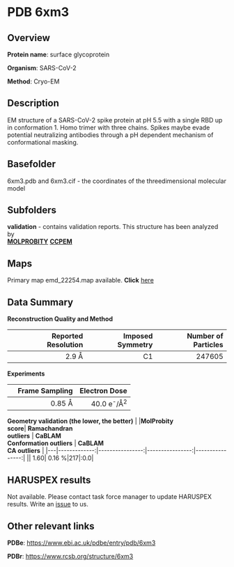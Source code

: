 # PDB 6xm3

## Overview

**Protein name**: surface glycoprotein

**Organism**: SARS-CoV-2

**Method**: Cryo-EM

## Description

EM structure of a SARS-CoV-2 spike protein at pH 5.5 with a single RBD up in conformation 1. Homo trimer with three chains. Spikes maybe evade potential neutralizing antibodies through a pH dependent mechanism of conformational masking. 

## Basefolder

6xm3.pdb and 6xm3.cif - the coordinates of the threedimensional molecular model

## Subfolders





**validation** - contains validation reports. This structure has been analyzed by <br>  [**MOLPROBITY**](https://github.com/thorn-lab/coronavirus_structural_task_force/tree/master/pdb/surface_glycoprotein/SARS-CoV-2/6xm3/validation/molprobity)   [**CCPEM**](https://github.com/thorn-lab/coronavirus_structural_task_force/tree/master/pdb/surface_glycoprotein/SARS-CoV-2/6xm3/validation/ccpem-validation) 



## Maps

Primary map emd_22254.map available. **Click** [here](http://ftp.wwpdb.org/pub/emdb/structures/EMD-22254/map/) 

## Data Summary
**Reconstruction Quality and Method**

|   | Reported Resolution | Imposed Symmetry | Number of Particles |
|---|-------------:|----------------:|--------------:|
|   |2.9 Å|C1|247605|

**Experiments**

|   | Frame Sampling | Electron Dose |
|---|-------------:|----------------:|
|   |0.85 Å|40.0 e<sup>-</sup>/Å<sup>2</sup>|

**Geometry validation (the lower, the better)**
|   |**MolProbity<br>score**| **Ramachandran<br>outliers** | **CaBLAM<br>Conformation outliers** | **CaBLAM<br>CA outliers** |
|---|-------------:|----------------:|----------------:|----------------:|
||  1.60|  0.16 %|217|:0.0|

## HARUSPEX results

Not available. Please contact task force manager to update HARUSPEX results. Write an [issue](https://github.com/thorn-lab/coronavirus_structural_task_force/issues) to us.

## Other relevant links 
**PDBe**:  https://www.ebi.ac.uk/pdbe/entry/pdb/6xm3
 
**PDBr**: https://www.rcsb.org/structure/6xm3 

